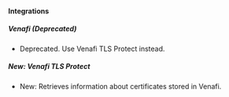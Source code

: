 
#### Integrations

##### Venafi (Deprecated)

- Deprecated. Use Venafi TLS Protect instead.

##### New: Venafi TLS Protect

- New: Retrieves information about certificates stored in Venafi.